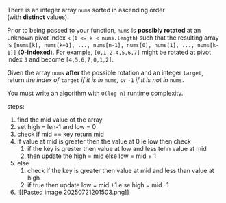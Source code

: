 
There is an integer array `nums` sorted in ascending order (with **distinct** values).

Prior to being passed to your function, `nums` is **possibly rotated** at an unknown pivot index `k` (`1 <= k < nums.length`) such that the resulting array is `[nums[k], nums[k+1], ..., nums[n-1], nums[0], nums[1], ..., nums[k-1]]` (**0-indexed**). For example, `[0,1,2,4,5,6,7]` might be rotated at pivot index `3` and become `[4,5,6,7,0,1,2]`.

Given the array `nums` **after** the possible rotation and an integer `target`, return _the index of_ `target` _if it is in_ `nums`_, or_ `-1` _if it is not in_ `nums`.

You must write an algorithm with `O(log n)` runtime complexity.

steps:

1. find the mid value of the array
2. set high = len-1 and low = 0
3. check if mid == key return mid
4. if value at  mid is greater then the value at 0 ie low then check
     1. if the key is grester then value at low and less tehn value at mid
     2. then update the high = mid else low = mid + 1
 5. else 
    1. check if the key is greater then value at mid and less than value at high
    2. if true then update low = mid +1 else high = mid -1
6. ![[Pasted image 20250721201503.png]]